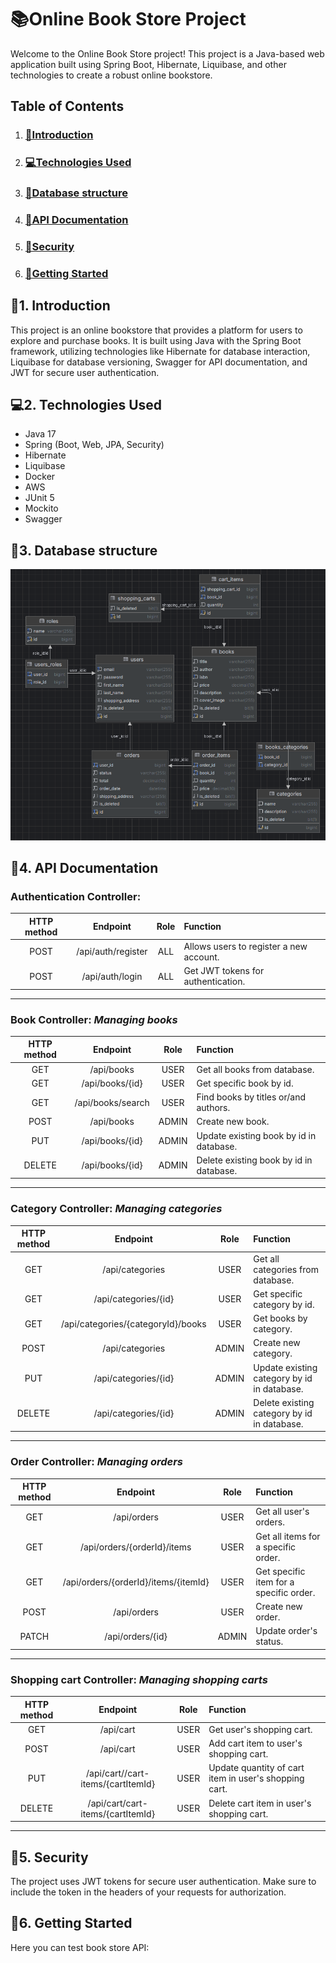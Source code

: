 # **📚Online Book Store Project**

Welcome to the Online Book Store project! This project is a Java-based web application built using Spring Boot,
Hibernate, Liquibase, and other technologies to create a robust online bookstore.

## **Table of Contents**

1. ### [📝Introduction](#1-introduction)
2. ### [💻Technologies Used](#2-technologies-used)
3. ### [💾Database structure](#3-database-structure)
4. ### [📃API Documentation](#4-api-documentation)
5. ### [🪪Security](#5-security)
6. ### [🏁Getting Started](#6-getting-started)

## **📝1. Introduction**

This project is an online bookstore that provides a platform for users to explore and purchase books. It is built using
Java with the Spring Boot framework, utilizing technologies like Hibernate for database interaction, Liquibase for
database versioning, Swagger for API documentation, and JWT for secure user authentication.

## **💻2. Technologies Used**

* Java 17
* Spring (Boot, Web, JPA, Security)
* Hibernate
* Liquibase
* Docker
* AWS
* JUnit 5
* Mockito
* Swagger

## **💾3. Database structure**

![img.png](img.png)

## **📃4. API Documentation**

### **Authentication Controller:**

| **HTTP method** |    **Endpoint**    | **Role** | **Function**                            |
|:---------------:|:------------------:|:--------:|:----------------------------------------|
|      POST       | /api/auth/register |   ALL    | Allows users to register a new account. |
|      POST       |  /api/auth/login   |   ALL    | Get JWT tokens for authentication.      |

---

### **Book Controller:** _Managing books_

| **HTTP method** |   **Endpoint**    | **Role** | **Function**                            |
|:---------------:|:-----------------:|:--------:|:----------------------------------------|
|       GET       |    /api/books     |   USER   | Get all books from database.            |
|       GET       |  /api/books/{id}  |   USER   | Get specific book by id.                |
|       GET       | /api/books/search |   USER   | Find books by titles or/and authors.    |
|      POST       |    /api/books     |  ADMIN   | Create new book.                        |
|       PUT       |  /api/books/{id}  |  ADMIN   | Update existing book by id in database. |
|     DELETE      |  /api/books/{id}  |  ADMIN   | Delete existing book by id in database. |

---

### **Category Controller:** _Managing categories_

| **HTTP method** |            **Endpoint**            | **Role** | **Function**                                |
|:---------------:|:----------------------------------:|:--------:|:--------------------------------------------|
|       GET       |          /api/categories           |   USER   | Get all categories from database.           |
|       GET       |        /api/categories/{id}        |   USER   | Get specific category by id.                |
|       GET       | /api/categories/{categoryId}/books |   USER   | Get books by category.                      |
|      POST       |          /api/categories           |  ADMIN   | Create new category.                        |
|       PUT       |        /api/categories/{id}        |  ADMIN   | Update existing category by id in database. |
|     DELETE      |        /api/categories/{id}        |  ADMIN   | Delete existing category by id in database. |

---

### **Order Controller:** _Managing orders_

| **HTTP method** |             **Endpoint**             | **Role** | **Function**                            |
|:---------------:|:------------------------------------:|:--------:|:----------------------------------------|
|       GET       |             /api/orders              |   USER   | Get all user's orders.                  |
|       GET       |     /api/orders/{orderId}/items      |   USER   | Get all items for a specific order.     |
|       GET       | /api/orders/{orderId}/items/{itemId} |   USER   | Get specific item for a specific order. |
|      POST       |             /api/orders              |   USER   | Create new order.                       |
|      PATCH      |           /api/orders/{id}           |  ADMIN   | Update order's status.                  |

---

### **Shopping cart Controller:** _Managing shopping carts_

| **HTTP method** |            **Endpoint**            | **Role** | **Function**                                          |
|:---------------:|:----------------------------------:|:--------:|:------------------------------------------------------|
|       GET       |             /api/cart              |   USER   | Get user's shopping cart.                             |
|      POST       |             /api/cart              |   USER   | Add cart item to user's shopping cart.                |
|       PUT       | /api/cart//cart-items/{cartItemId} |   USER   | Update quantity of cart item in user's shopping cart. |
|     DELETE      | /api/cart/cart-items/{cartItemId}  |   USER   | Delete cart item in user's shopping cart.             |

---

## **🪪5. Security**

The project uses JWT tokens for secure user authentication. Make sure to include the token in the headers of your
requests for authorization.

## **🏁6. Getting Started**

Here you can test book store API: